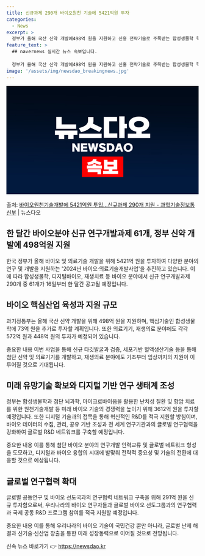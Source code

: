 ```yaml
---
title: 신규과제 290개 바이오원천 기술에 5421억원 투자
categories:
  - News
excerpt: >
  정부가 올해 국산 신약 개발에498억 원을 지원하고 신흥 전략기술로 주목받는 합성생물학 핵심기술 개발 연구에…
feature_text: >
  ## navernews 실시간 뉴스 속보입니다.

  정부가 올해 국산 신약 개발에498억 원을 지원하고 신흥 전략기술로 주목받는 합성생물학 핵심기술 개발 연구에…
image: '/assets/img/newsdao_breakingnews.jpg'
---
```


![뉴스다오 속보](/assets/img/newsdao_breakingnews.jpg)

<p>출처: <a href="https://newsdao.kr/2988" rel="dofollow">바이오원천기술개발에 5421억원 투입…신규과제 290개 지원 - 과학기술정보통신부</a> | 뉴스다오</p>

<h2>한 달간 바이오분야 신규 연구개발과제 61개, 정부 신약 개발에 498억원 지원</h2>

한국 정부가 올해 바이오 및 의료기술 개발을 위해 5421억 원을 투자하여 다양한 분야의 연구 및 개발을 지원하는 '2024년 바이오·의료기술개발사업'을 추진하고 있습니다. 이에 따라 합성생물학, 디지털바이오, 재생치료 등 바이오 분야에서 신규 연구개발과제 290개 중 61개가 16일부터 한 달간 공고될 예정입니다.

<h2>바이오 핵심산업 육성과 지원 규모</h2>

과기정통부는 올해 국산 신약 개발을 위해 498억 원을 지원하며, 핵심기술인 합성생물학에 73억 원을 추가로 투자할 계획입니다. 또한 의료기기, 재생의료 분야에도 각각 572억 원과 448억 원의 투자가 예정되어 있습니다.

중요한 내용
이번 사업을 통해 신규 타깃발굴과 검증, 세포기반 혈액생산기술 등을 통해 첨단 신약 및 의료기기를 개발하고, 재생의료 분야에도 기초부터 임상까지의 지원이 이루어질 것으로 기대됩니다.

<h2>미래 유망기술 확보와 디지털 기반 연구 생태계 조성</h2>

정부는 합성생물학과 첨단 뇌과학, 마이크로바이옴을 활용한 난치성 질환 및 항암 치료를 위한 원천기술개발 등 미래 바이오 기술의 경쟁력을 높이기 위해 3612억 원을 투자할 예정입니다. 또한 디지털 기술과의 접목을 통해 혁신적인 R&D를 적극 지원할 방침이며, 바이오 데이터의 수집, 관리, 공유 기반 조성과 전 세계 연구기관과의 글로벌 연구협력을 강화하여 글로벌 R&D 네트워크를 구축할 예정입니다.

중요한 내용
이를 통해 첨단 바이오 분야의 연구개발 인력교류 및 글로벌 네트워크 형성을 도모하고, 디지털과 바이오 융합의 시대에 발맞춰 전략적 중요성 및 기술의 전환에 대응할 것으로 예상됩니다.

<h2>글로벌 연구협력 확대</h2>

글로벌 공동연구 및 바이오 선도국과의 연구협력 네트워크 구축을 위해 291억 원을 신규 투자함으로써, 우리나라의 바이오 연구자들과 글로벌 바이오 선도그룹과의 연구협력과 국제 공동 R&D 프로그램 참여를 적극 지원할 예정입니다.

중요한 내용
이를 통해 우리나라의 바이오 기술이 국민건강 뿐만 아니라, 글로벌 난제 해결과 신기술·신산업 창출을 통한 미래 성장동력으로 이어질 것으로 전망됩니다. 

신속 뉴스 바로가기 👉 <a href="https://newsdao.kr" rel="dofollow">https://newsdao.kr</a>


